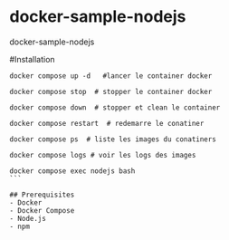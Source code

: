 # docker-sample-nodejs
docker-sample-nodejs


#Installation 
````
docker compose up -d   #lancer le container docker

docker compose stop  # stopper le container docker

docker compose down  # stopper et clean le container

docker compose restart  # redemarre le conatiner 

docker compose ps  # liste les images du conatiners

docker compose logs # voir les logs des images 

docker compose exec nodejs bash
```

## Prerequisites
- Docker
- Docker Compose
- Node.js
- npm


